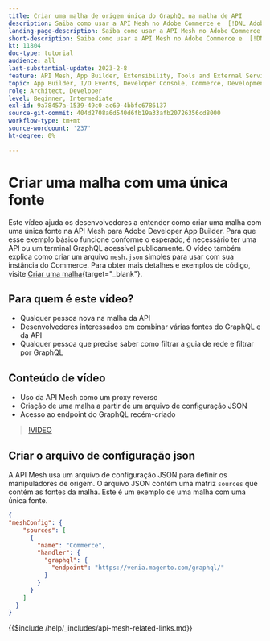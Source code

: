 ```yaml
---
title: Criar uma malha de origem única do GraphQL na malha de API
description: Saiba como usar a API Mesh no Adobe Commerce e  [!DNL Adobe App Builder]. Saiba mais sobre como criar uma malha com uma fonte.
landing-page-description: Saiba como usar a API Mesh no Adobe Commerce e  [!DNL Adobe App Builder]. Saiba mais sobre como criar uma malha com uma fonte.
short-description: Saiba como usar a API Mesh no Adobe Commerce e  [!DNL Adobe App Builder]. Saiba mais sobre como criar uma malha com uma fonte.
kt: 11804
doc-type: tutorial
audience: all
last-substantial-update: 2023-2-8
feature: API Mesh, App Builder, Extensibility, Tools and External Services, Backend Development
topic: App Builder, I/O Events, Developer Console, Commerce, Development, Integrations
role: Architect, Developer
level: Beginner, Intermediate
exl-id: 9a78457a-1539-49c0-ac69-4bbfc6786137
source-git-commit: 404d2708a6d540d6fb19a33afb20726356cd8000
workflow-type: tm+mt
source-wordcount: '237'
ht-degree: 0%

---
```


# Criar uma malha com uma única fonte

Este vídeo ajuda os desenvolvedores a entender como criar uma malha com uma única fonte na API Mesh para Adobe Developer App Builder. Para que esse exemplo básico funcione conforme o esperado, é necessário ter uma API ou um terminal GraphQL acessível publicamente. O vídeo também explica como criar um arquivo `mesh.json` simples para usar com sua instância do Commerce. Para obter mais detalhes e exemplos de código, visite [Criar uma malha](https://developer.adobe.com/graphql-mesh-gateway/gateway/create-mesh/#create-a-mesh-1){target="_blank"}.

## Para quem é este vídeo?

* Qualquer pessoa nova na malha da API
* Desenvolvedores interessados em combinar várias fontes do GraphQL e da API
* Qualquer pessoa que precise saber como filtrar a guia de rede e filtrar por GraphQL

## Conteúdo de vídeo

* Uso da API Mesh como um proxy reverso
* Criação de uma malha a partir de um arquivo de configuração JSON
* Acesso ao endpoint do GraphQL recém-criado

>[!VIDEO](https://video.tv.adobe.com/v/3430823?quality=12&learn=on&captions=por_br)

## Criar o arquivo de configuração json

A API Mesh usa um arquivo de configuração JSON para definir os manipuladores de origem. O arquivo JSON contém uma matriz `sources` que contém as fontes da malha. Este é um exemplo de uma malha com uma única fonte.

```json
{
"meshConfig": {
    "sources": [
      {
        "name": "Commerce",
        "handler": {
          "graphql": {
            "endpoint": "https://venia.magento.com/graphql/"
          }
        }
      }
    ]
  }
}
```

{{$include /help/_includes/api-mesh-related-links.md}}
